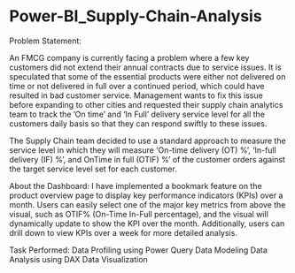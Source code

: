 # Power-BI_Supply-Chain-Analysis

Problem Statement:
 
An FMCG company is currently facing a problem where a few key customers did not extend their annual contracts due to service issues. It is speculated that some of the essential products were either not delivered on time or not delivered in full over a continued period, which could have resulted in bad customer service. Management wants to fix this issue before expanding to other cities and requested their supply chain analytics team to track the ’On time’ and ‘In Full’ delivery service level for all the customers daily basis so that they can respond swiftly to these issues.
 
The Supply Chain team decided to use a standard approach to measure the service level in which they will measure ‘On-time delivery (OT) %’, ‘In-full delivery (IF) %’, and OnTime in full (OTIF) %’ of the customer orders against the target service level set for each customer.

About the Dashboard:
I have implemented a bookmark feature on the product overview page to display key performance indicators (KPIs) over a month. Users can easily select one of the major key metrics from above the visual, such as OTIF% (On-Time In-Full percentage), and the visual will dynamically update to show the KPI over the month. Additionally, users can drill down to view KPIs over a week for more detailed analysis.

Task Performed:
Data Profiling using Power Query
Data Modeling
Data Analysis using DAX
Data Visualization
